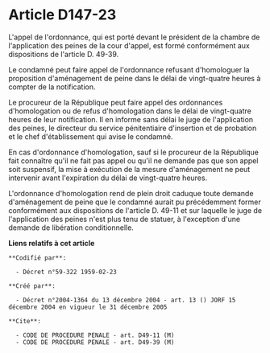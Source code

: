 # Article D147-23

L'appel de l'ordonnance, qui est porté devant le président de la chambre de l'application des peines de la cour d'appel, est
formé conformément aux dispositions de l'article D. 49-39.

Le condamné peut faire appel de l'ordonnance refusant d'homologuer la proposition d'aménagement de peine dans le délai de
vingt-quatre heures à compter de la notification.

Le procureur de la République peut faire appel des ordonnances d'homologation ou de refus d'homologation dans le délai de
vingt-quatre heures de leur notification. Il en informe sans délai le juge de l'application des peines, le directeur du
service pénitentiaire d'insertion et de probation et le chef d'établissement qui avise le condamné.

En cas d'ordonnance d'homologation, sauf si le procureur de la République fait connaître qu'il ne fait pas appel ou qu'il ne
demande pas que son appel soit suspensif, la mise à exécution de la mesure d'aménagement ne peut intervenir avant
l'expiration du délai de vingt-quatre heures.

L'ordonnance d'homologation rend de plein droit caduque toute demande d'aménagement de peine que le condamné aurait pu
précédemment former conformément aux dispositions de l'article D. 49-11 et sur laquelle le juge de l'application des peines
n'est plus tenu de statuer, à l'exception d'une demande de libération conditionnelle.

**Liens relatifs à cet article**

	**Codifié par**:

	  - Décret n°59-322 1959-02-23

	**Créé par**:

	  - Décret n°2004-1364 du 13 décembre 2004 - art. 13 () JORF 15 décembre 2004 en vigueur le 31 décembre 2005

	**Cite**:

	  - CODE DE PROCEDURE PENALE - art. D49-11 (M)
	  - CODE DE PROCEDURE PENALE - art. D49-39 (M)

